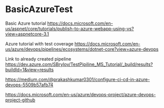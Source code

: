 # BasicAzureTest
Basic Azure tutorial
https://docs.microsoft.com/en-us/aspnet/core/tutorials/publish-to-azure-webapp-using-vs?view=aspnetcore-3.1

Azure tutorial with test coverage
https://docs.microsoft.com/en-us/azure/devops/pipelines/ecosystems/dotnet-core?view=azure-devops

Link to already created pipeline
https://dev.azure.com/SBrylov/TestPipiline_MS_Tutorial/_build/results?buildId=1&view=results

https://medium.com/@prakashkumar0301/configure-ci-cd-in-azure-devops-5509b57afb74

https://docs.microsoft.com/en-us/azure/devops-project/azure-devops-project-github
